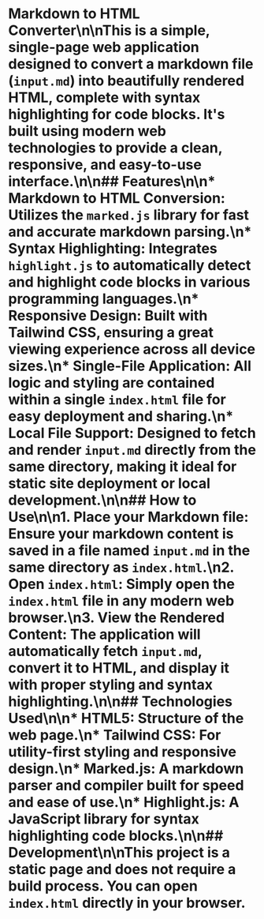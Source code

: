 # Markdown to HTML Converter\n\nThis is a simple, single-page web application designed to convert a markdown file (`input.md`) into beautifully rendered HTML, complete with syntax highlighting for code blocks. It's built using modern web technologies to provide a clean, responsive, and easy-to-use interface.\n\n## Features\n\n*   **Markdown to HTML Conversion:** Utilizes the `marked.js` library for fast and accurate markdown parsing.\n*   **Syntax Highlighting:** Integrates `highlight.js` to automatically detect and highlight code blocks in various programming languages.\n*   **Responsive Design:** Built with Tailwind CSS, ensuring a great viewing experience across all device sizes.\n*   **Single-File Application:** All logic and styling are contained within a single `index.html` file for easy deployment and sharing.\n*   **Local File Support:** Designed to fetch and render `input.md` directly from the same directory, making it ideal for static site deployment or local development.\n\n## How to Use\n\n1.  **Place your Markdown file:** Ensure your markdown content is saved in a file named `input.md` in the same directory as `index.html`.\n2.  **Open `index.html`:** Simply open the `index.html` file in any modern web browser.\n3.  **View the Rendered Content:** The application will automatically fetch `input.md`, convert it to HTML, and display it with proper styling and syntax highlighting.\n\n## Technologies Used\n\n*   **HTML5:** Structure of the web page.\n*   **Tailwind CSS:** For utility-first styling and responsive design.\n*   **Marked.js:** A markdown parser and compiler built for speed and ease of use.\n*   **Highlight.js:** A JavaScript library for syntax highlighting code blocks.\n\n## Development\n\nThis project is a static page and does not require a build process. You can open `index.html` directly in your browser.